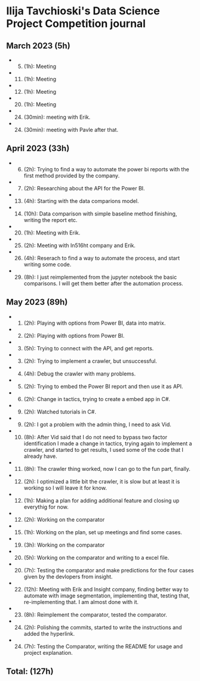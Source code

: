 # Ilija Tavchioski's Data Science Project Competition journal


## March 2023 (5h)

* 5. (1h): Meeting
* 11. (1h): Meeting
* 12. (1h): Meeting
* 20. (1h): Meeting  
* 24. (30min): meeting with Erik.
* 24. (30min): meeting with Pavle after that.

## April 2023 (33h)
* 6. (2h): Trying to find a way to automate the power bi reports with the first method provided by the company.
* 7. (2h): Researching about the API for the Power BI.
* 13. (4h): Starting with the data comparions model.
* 14. (10h): Data comparison with simple baseline method finishing, writing the report etc.
* 20. (1h): Meeting with Erik.
* 25. (2h): Meeting with In516ht company and Erik.
* 26. (4h): Reserach to find a way to automate the process, and start writing some code.
* 29. (8h): I just reimplemented from the jupyter notebook the basic comparisons. I will get them better after the automation process.
## May 2023 (89h)
* 1. (2h): Playing with options from Power BI, data into matrix.
* 2. (2h): Playing with options from Power BI.
* 3. (5h): Trying to connect with the API, and get reports.
* 3. (2h): Trying to implement a crawler, but unsuccessful.
* 4. (4h): Debug the crawler with many problems.
* 5. (2h): Trying to embed the Power BI report and then use it as API.
* 6. (2h): Change in tactics, trying to create a embed app in C#.
* 9. (2h): Watched tutorials in C#.
* 9. (2h): I got a problem with the admin thing, I need to ask Vid.
* 10. (8h): After Vid said that I do not need to bypass two factor identification I made a change in tactics, trying again to implement a crawler, and started to get results, I used some of the code that I already have.
* 11. (8h): The crawler thing worked, now I can go to the fun part, finally.
* 12. (2h): I optimized a little bit the crawler, it is slow but at least it is working so I will leave it for know.
* 12. (1h): Making a plan for adding additional feature and closing up everythig for now.
* 12. (2h): Working on the comparator
* 15. (1h): Working on the plan, set up meetings and find some cases.
* 19. (3h): Working on the comparator
* 20. (5h): Working on the comparator and writing to a excel file.
* 20. (7h): Testing the comparator and make predictions for the four cases given by the devlopers from insight.
* 22. (12h): Meeting with Erik and Insight company, finding better way to automate with image segmentation, implementing that, testing that, re-implementing that. I am almost done with it.
* 23. (8h): Reimplement the comparator, tested the comparator.
* 24. (2h): Polishing the commits, started to write the instructions and added the hyperlink.
* 24. (7h): Testing the Comparator, writing the README for usage and project explanation.
## Total: (127h)